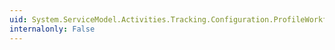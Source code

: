 ```yaml
---
uid: System.ServiceModel.Activities.Tracking.Configuration.ProfileWorkflowElement.Properties
internalonly: False
---
```

